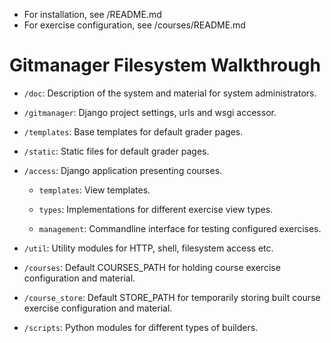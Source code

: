 * For installation, see /README.md
* For exercise configuration, see /courses/README.md

# Gitmanager Filesystem Walkthrough

* `/doc`: Description of the system and material for system administrators.

* `/gitmanager`: Django project settings, urls and wsgi accessor.

* `/templates`: Base templates for default grader pages.

* `/static`: Static files for default grader pages.

* `/access`: Django application presenting courses.

	* `templates`: View templates.

	* `types`: Implementations for different exercise view types.

	* `management`: Commandline interface for testing configured exercises.

* `/util`: Utility modules for HTTP, shell, filesystem access etc.

* `/courses`: Default COURSES_PATH for holding course exercise configuration and material.

* `/course_store`: Default STORE_PATH for temporarily storing built course exercise configuration and material.

* `/scripts`: Python modules for different types of builders.
